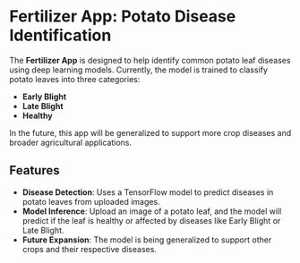 # Fertilizer App: Potato Disease Identification

The **Fertilizer App** is designed to help identify common potato leaf diseases using deep learning models. Currently, the model is trained to classify potato leaves into three categories:

- **Early Blight**
- **Late Blight**
- **Healthy**

In the future, this app will be generalized to support more crop diseases and broader agricultural applications.

## Features

- **Disease Detection**: Uses a TensorFlow model to predict diseases in potato leaves from uploaded images.
- **Model Inference**: Upload an image of a potato leaf, and the model will predict if the leaf is healthy or affected by diseases like Early Blight or Late Blight.
- **Future Expansion**: The model is being generalized to support other crops and their respective diseases.

